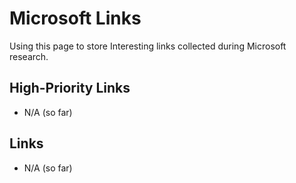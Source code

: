 # Microsoft Links

Using this page to store Interesting links collected during Microsoft research.

## High-Priority Links

* N/A (so far)

## Links

* N/A (so far)
